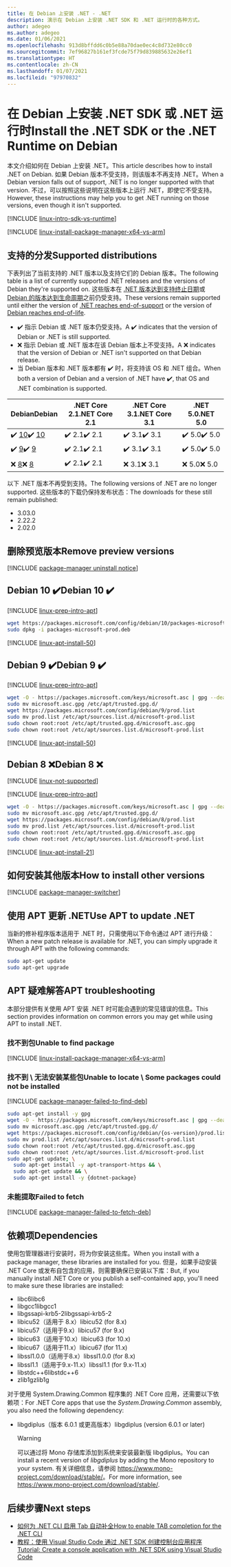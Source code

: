 ```yaml
---
title: 在 Debian 上安装 .NET - .NET
description: 演示在 Debian 上安装 .NET SDK 和 .NET 运行时的各种方式。
author: adegeo
ms.author: adegeo
ms.date: 01/06/2021
ms.openlocfilehash: 913d8bffdd6c0b5e88a70dae0ec4c8d732e80cc0
ms.sourcegitcommit: 7ef96827b161ef3fcde75f79d839885632e26ef1
ms.translationtype: HT
ms.contentlocale: zh-CN
ms.lasthandoff: 01/07/2021
ms.locfileid: "97970832"
---
```

# <a name="install-the-net-sdk-or-the-net-runtime-on-debian"></a><span data-ttu-id="55b9c-103">在 Debian 上安装 .NET SDK 或 .NET 运行时</span><span class="sxs-lookup"><span data-stu-id="55b9c-103">Install the .NET SDK or the .NET Runtime on Debian</span></span>

<span data-ttu-id="55b9c-104">本文介绍如何在 Debian 上安装 .NET。</span><span class="sxs-lookup"><span data-stu-id="55b9c-104">This article describes how to install .NET on Debian.</span></span> <span data-ttu-id="55b9c-105">如果 Debian 版本不受支持，则该版本不再支持 .NET。</span><span class="sxs-lookup"><span data-stu-id="55b9c-105">When a Debian version falls out of support, .NET is no longer supported with that version.</span></span> <span data-ttu-id="55b9c-106">不过，可以按照这些说明在这些版本上运行 .NET，即使它不受支持。</span><span class="sxs-lookup"><span data-stu-id="55b9c-106">However, these instructions may help you to get .NET running on those versions, even though it isn't supported.</span></span>

[!INCLUDE [linux-intro-sdk-vs-runtime](includes/linux-intro-sdk-vs-runtime.md)]

[!INCLUDE [linux-install-package-manager-x64-vs-arm](includes/linux-install-package-manager-x64-vs-arm.md)]

## <a name="supported-distributions"></a><span data-ttu-id="55b9c-107">支持的分发</span><span class="sxs-lookup"><span data-stu-id="55b9c-107">Supported distributions</span></span>

<span data-ttu-id="55b9c-108">下表列出了当前支持的 .NET 版本以及支持它们的 Debian 版本。</span><span class="sxs-lookup"><span data-stu-id="55b9c-108">The following table is a list of currently supported .NET releases and the versions of Debian they're supported on.</span></span> <span data-ttu-id="55b9c-109">这些版本在 [.NET 版本达到支持终止日期](https://dotnet.microsoft.com/platform/support/policy/dotnet-core)或 [Debian 的版本达到生命周期](https://wiki.debian.org/DebianReleases)之前仍受支持。</span><span class="sxs-lookup"><span data-stu-id="55b9c-109">These versions remain supported until either the version of [.NET reaches end-of-support](https://dotnet.microsoft.com/platform/support/policy/dotnet-core) or the version of [Debian reaches end-of-life](https://wiki.debian.org/DebianReleases).</span></span>

- <span data-ttu-id="55b9c-110">✔️ 指示 Debian 或 .NET 版本仍受支持。</span><span class="sxs-lookup"><span data-stu-id="55b9c-110">A ✔️ indicates that the version of Debian or .NET is still supported.</span></span>
- <span data-ttu-id="55b9c-111">❌ 指示 Debian 或 .NET 版本在该 Debian 版本上不受支持。</span><span class="sxs-lookup"><span data-stu-id="55b9c-111">A ❌ indicates that the version of Debian or .NET isn't supported on that Debian release.</span></span>
- <span data-ttu-id="55b9c-112">当 Debian 版本和 .NET 版本都有 ✔️ 时，将支持该 OS 和 .NET 组合。</span><span class="sxs-lookup"><span data-stu-id="55b9c-112">When both a version of Debian and a version of .NET have ✔️, that OS and .NET combination is supported.</span></span>

| <span data-ttu-id="55b9c-113">Debian</span><span class="sxs-lookup"><span data-stu-id="55b9c-113">Debian</span></span>                   | <span data-ttu-id="55b9c-114">.NET Core 2.1</span><span class="sxs-lookup"><span data-stu-id="55b9c-114">.NET Core 2.1</span></span> | <span data-ttu-id="55b9c-115">.NET Core 3.1</span><span class="sxs-lookup"><span data-stu-id="55b9c-115">.NET Core 3.1</span></span> | <span data-ttu-id="55b9c-116">.NET 5.0</span><span class="sxs-lookup"><span data-stu-id="55b9c-116">.NET 5.0</span></span> |
|--------------------------|---------------|---------------|----------------|
| <span data-ttu-id="55b9c-117">✔️ [10](#debian-10-)</span><span class="sxs-lookup"><span data-stu-id="55b9c-117">✔️ [10](#debian-10-)</span></span>     | <span data-ttu-id="55b9c-118">✔️ 2.1</span><span class="sxs-lookup"><span data-stu-id="55b9c-118">✔️ 2.1</span></span>        | <span data-ttu-id="55b9c-119">✔️ 3.1</span><span class="sxs-lookup"><span data-stu-id="55b9c-119">✔️ 3.1</span></span>        | <span data-ttu-id="55b9c-120">✔️ 5.0</span><span class="sxs-lookup"><span data-stu-id="55b9c-120">✔️ 5.0</span></span> |
| <span data-ttu-id="55b9c-121">✔️ [9](#debian-9-)</span><span class="sxs-lookup"><span data-stu-id="55b9c-121">✔️ [9](#debian-9-)</span></span>       | <span data-ttu-id="55b9c-122">✔️ 2.1</span><span class="sxs-lookup"><span data-stu-id="55b9c-122">✔️ 2.1</span></span>        | <span data-ttu-id="55b9c-123">✔️ 3.1</span><span class="sxs-lookup"><span data-stu-id="55b9c-123">✔️ 3.1</span></span>        | <span data-ttu-id="55b9c-124">✔️ 5.0</span><span class="sxs-lookup"><span data-stu-id="55b9c-124">✔️ 5.0</span></span> |
| <span data-ttu-id="55b9c-125">❌ [8](#debian-8-)</span><span class="sxs-lookup"><span data-stu-id="55b9c-125">❌ [8](#debian-8-)</span></span>       | <span data-ttu-id="55b9c-126">✔️ 2.1</span><span class="sxs-lookup"><span data-stu-id="55b9c-126">✔️ 2.1</span></span>        | <span data-ttu-id="55b9c-127">❌ 3.1</span><span class="sxs-lookup"><span data-stu-id="55b9c-127">❌ 3.1</span></span>        | <span data-ttu-id="55b9c-128">❌ 5.0</span><span class="sxs-lookup"><span data-stu-id="55b9c-128">❌ 5.0</span></span> |

<span data-ttu-id="55b9c-129">以下 .NET 版本不再受到支持。</span><span class="sxs-lookup"><span data-stu-id="55b9c-129">The following versions of .NET are no longer supported.</span></span> <span data-ttu-id="55b9c-130">这些版本的下载仍保持发布状态：</span><span class="sxs-lookup"><span data-stu-id="55b9c-130">The downloads for these still remain published:</span></span>

- <span data-ttu-id="55b9c-131">3.0</span><span class="sxs-lookup"><span data-stu-id="55b9c-131">3.0</span></span>
- <span data-ttu-id="55b9c-132">2.2</span><span class="sxs-lookup"><span data-stu-id="55b9c-132">2.2</span></span>
- <span data-ttu-id="55b9c-133">2.0</span><span class="sxs-lookup"><span data-stu-id="55b9c-133">2.0</span></span>

## <a name="remove-preview-versions"></a><span data-ttu-id="55b9c-134">删除预览版本</span><span class="sxs-lookup"><span data-stu-id="55b9c-134">Remove preview versions</span></span>

[!INCLUDE [package-manager uninstall notice](./includes/linux-uninstall-preview-info.md)]

## <a name="debian-10-"></a><span data-ttu-id="55b9c-135">Debian 10 ✔️</span><span class="sxs-lookup"><span data-stu-id="55b9c-135">Debian 10 ✔️</span></span>

[!INCLUDE [linux-prep-intro-apt](includes/linux-prep-intro-apt.md)]

```bash
wget https://packages.microsoft.com/config/debian/10/packages-microsoft-prod.deb -O packages-microsoft-prod.deb
sudo dpkg -i packages-microsoft-prod.deb
```

[!INCLUDE [linux-apt-install-50](includes/linux-install-50-apt.md)]

## <a name="debian-9-"></a><span data-ttu-id="55b9c-136">Debian 9 ✔️</span><span class="sxs-lookup"><span data-stu-id="55b9c-136">Debian 9 ✔️</span></span>

[!INCLUDE [linux-prep-intro-apt](includes/linux-prep-intro-apt.md)]

```bash
wget -O - https://packages.microsoft.com/keys/microsoft.asc | gpg --dearmor > microsoft.asc.gpg
sudo mv microsoft.asc.gpg /etc/apt/trusted.gpg.d/
wget https://packages.microsoft.com/config/debian/9/prod.list
sudo mv prod.list /etc/apt/sources.list.d/microsoft-prod.list
sudo chown root:root /etc/apt/trusted.gpg.d/microsoft.asc.gpg
sudo chown root:root /etc/apt/sources.list.d/microsoft-prod.list
```

[!INCLUDE [linux-apt-install-50](includes/linux-install-50-apt.md)]

## <a name="debian-8-"></a><span data-ttu-id="55b9c-137">Debian 8 ❌</span><span class="sxs-lookup"><span data-stu-id="55b9c-137">Debian 8 ❌</span></span>

[!INCLUDE [linux-not-supported](includes/linux-not-supported-debian.md)]

[!INCLUDE [linux-prep-intro-apt](includes/linux-prep-intro-apt.md)]

```bash
wget -O - https://packages.microsoft.com/keys/microsoft.asc | gpg --dearmor > microsoft.asc.gpg
sudo mv microsoft.asc.gpg /etc/apt/trusted.gpg.d/
wget https://packages.microsoft.com/config/debian/8/prod.list
sudo mv prod.list /etc/apt/sources.list.d/microsoft-prod.list
sudo chown root:root /etc/apt/trusted.gpg.d/microsoft.asc.gpg
sudo chown root:root /etc/apt/sources.list.d/microsoft-prod.list
```

[!INCLUDE [linux-apt-install-21](includes/linux-install-21-apt.md)]

## <a name="how-to-install-other-versions"></a><span data-ttu-id="55b9c-138">如何安装其他版本</span><span class="sxs-lookup"><span data-stu-id="55b9c-138">How to install other versions</span></span>

[!INCLUDE [package-manager-switcher](./includes/package-manager-heading-hack-pkgname.md)]

## <a name="use-apt-to-update-net"></a><span data-ttu-id="55b9c-139">使用 APT 更新 .NET</span><span class="sxs-lookup"><span data-stu-id="55b9c-139">Use APT to update .NET</span></span>

<span data-ttu-id="55b9c-140">当新的修补程序版本适用于 .NET 时，只需使用以下命令通过 APT 进行升级：</span><span class="sxs-lookup"><span data-stu-id="55b9c-140">When a new patch release is available for .NET, you can simply upgrade it through APT with the following commands:</span></span>

```bash
sudo apt-get update
sudo apt-get upgrade
```

## <a name="apt-troubleshooting"></a><span data-ttu-id="55b9c-141">APT 疑难解答</span><span class="sxs-lookup"><span data-stu-id="55b9c-141">APT troubleshooting</span></span>

<span data-ttu-id="55b9c-142">本部分提供有关使用 APT 安装 .NET 时可能会遇到的常见错误的信息。</span><span class="sxs-lookup"><span data-stu-id="55b9c-142">This section provides information on common errors you may get while using APT to install .NET.</span></span>

### <a name="unable-to-find-package"></a><span data-ttu-id="55b9c-143">找不到包</span><span class="sxs-lookup"><span data-stu-id="55b9c-143">Unable to find package</span></span>

[!INCLUDE [linux-install-package-manager-x64-vs-arm](includes/linux-install-package-manager-x64-vs-arm.md)]

### <a name="unable-to-locate--some-packages-could-not-be-installed"></a><span data-ttu-id="55b9c-144">找不到 \\ 无法安装某些包</span><span class="sxs-lookup"><span data-stu-id="55b9c-144">Unable to locate \\ Some packages could not be installed</span></span>

[!INCLUDE [package-manager-failed-to-find-deb](includes/package-manager-failed-to-find-deb.md)]

```bash
sudo apt-get install -y gpg
wget -O - https://packages.microsoft.com/keys/microsoft.asc | gpg --dearmor -o microsoft.asc.gpg
sudo mv microsoft.asc.gpg /etc/apt/trusted.gpg.d/
wget https://packages.microsoft.com/config/debian/{os-version}/prod.list
sudo mv prod.list /etc/apt/sources.list.d/microsoft-prod.list
sudo chown root:root /etc/apt/trusted.gpg.d/microsoft.asc.gpg
sudo chown root:root /etc/apt/sources.list.d/microsoft-prod.list
sudo apt-get update; \
  sudo apt-get install -y apt-transport-https && \
  sudo apt-get update && \
  sudo apt-get install -y {dotnet-package}
```

### <a name="failed-to-fetch"></a><span data-ttu-id="55b9c-145">未能提取</span><span class="sxs-lookup"><span data-stu-id="55b9c-145">Failed to fetch</span></span>

[!INCLUDE [package-manager-failed-to-fetch-deb](includes/package-manager-failed-to-fetch-deb.md)]

## <a name="dependencies"></a><span data-ttu-id="55b9c-146">依赖项</span><span class="sxs-lookup"><span data-stu-id="55b9c-146">Dependencies</span></span>

<span data-ttu-id="55b9c-147">使用包管理器进行安装时，将为你安装这些库。</span><span class="sxs-lookup"><span data-stu-id="55b9c-147">When you install with a package manager, these libraries are installed for you.</span></span> <span data-ttu-id="55b9c-148">但是，如果手动安装 .NET Core 或发布自包含的应用，则需要确保已安装以下库：</span><span class="sxs-lookup"><span data-stu-id="55b9c-148">But, if you manually install .NET Core or you publish a self-contained app, you'll need to make sure these libraries are installed:</span></span>

- <span data-ttu-id="55b9c-149">libc6</span><span class="sxs-lookup"><span data-stu-id="55b9c-149">libc6</span></span>
- <span data-ttu-id="55b9c-150">libgcc1</span><span class="sxs-lookup"><span data-stu-id="55b9c-150">libgcc1</span></span>
- <span data-ttu-id="55b9c-151">libgssapi-krb5-2</span><span class="sxs-lookup"><span data-stu-id="55b9c-151">libgssapi-krb5-2</span></span>
- <span data-ttu-id="55b9c-152">libicu52（适用于 8.x）</span><span class="sxs-lookup"><span data-stu-id="55b9c-152">libicu52 (for 8.x)</span></span>
- <span data-ttu-id="55b9c-153">libicu57（适用于9.x）</span><span class="sxs-lookup"><span data-stu-id="55b9c-153">libicu57 (for 9.x)</span></span>
- <span data-ttu-id="55b9c-154">libicu63（适用于10.x）</span><span class="sxs-lookup"><span data-stu-id="55b9c-154">libicu63 (for 10.x)</span></span>
- <span data-ttu-id="55b9c-155">libicu67（适用于11.x）</span><span class="sxs-lookup"><span data-stu-id="55b9c-155">libicu67 (for 11.x)</span></span>
- <span data-ttu-id="55b9c-156">libssl1.0.0（适用于8.x）</span><span class="sxs-lookup"><span data-stu-id="55b9c-156">libssl1.0.0 (for 8.x)</span></span>
- <span data-ttu-id="55b9c-157">libssl1.1（适用于9.x-11.x）</span><span class="sxs-lookup"><span data-stu-id="55b9c-157">libssl1.1 (for 9.x-11.x)</span></span>
- <span data-ttu-id="55b9c-158">libstdc++6</span><span class="sxs-lookup"><span data-stu-id="55b9c-158">libstdc++6</span></span>
- <span data-ttu-id="55b9c-159">zlib1g</span><span class="sxs-lookup"><span data-stu-id="55b9c-159">zlib1g</span></span>

<span data-ttu-id="55b9c-160">对于使用 System.Drawing.Common 程序集的 .NET Core 应用，还需要以下依赖项：</span><span class="sxs-lookup"><span data-stu-id="55b9c-160">For .NET Core apps that use the *System.Drawing.Common* assembly, you also need the following dependency:</span></span>

- <span data-ttu-id="55b9c-161">libgdiplus（版本 6.0.1 或更高版本）</span><span class="sxs-lookup"><span data-stu-id="55b9c-161">libgdiplus (version 6.0.1 or later)</span></span>

  > [!WARNING]
  > <span data-ttu-id="55b9c-162">可以通过将 Mono 存储库添加到系统来安装最新版 libgdiplus。</span><span class="sxs-lookup"><span data-stu-id="55b9c-162">You can install a recent version of *libgdiplus* by adding the Mono repository to your system.</span></span> <span data-ttu-id="55b9c-163">有关详细信息，请参阅 <https://www.mono-project.com/download/stable/>。</span><span class="sxs-lookup"><span data-stu-id="55b9c-163">For more information, see <https://www.mono-project.com/download/stable/>.</span></span>

## <a name="next-steps"></a><span data-ttu-id="55b9c-164">后续步骤</span><span class="sxs-lookup"><span data-stu-id="55b9c-164">Next steps</span></span>

- [<span data-ttu-id="55b9c-165">如何为 .NET CLI 启用 Tab 自动补全</span><span class="sxs-lookup"><span data-stu-id="55b9c-165">How to enable TAB completion for the .NET CLI</span></span>](../tools/enable-tab-autocomplete.md)
- [<span data-ttu-id="55b9c-166">教程：使用 Visual Studio Code 通过 .NET SDK 创建控制台应用程序</span><span class="sxs-lookup"><span data-stu-id="55b9c-166">Tutorial: Create a console application with .NET SDK using Visual Studio Code</span></span>](../tutorials/with-visual-studio-code.md)
